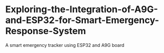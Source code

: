 # Exploring-the-Integration-of-A9G-and-ESP32-for-Smart-Emergency-Response-System
A smart emergency tracker using ESP32 and A9G board
